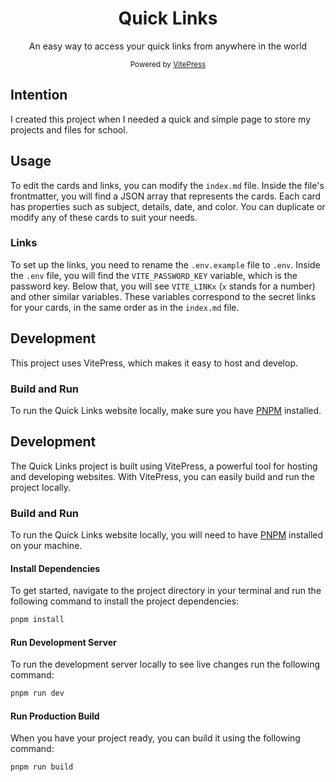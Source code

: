 <div align="center">
  <h1>Quick Links</h1>
  <p>An easy way to access your quick links from anywhere in the world</p>
  <small>Powered by <a href="https://vitepress.dev">VitePress</a></small>
</div>

## Intention

I created this project when I needed a quick and simple page to store my projects and files for school.

## Usage

To edit the cards and links, you can modify the `index.md` file. Inside the file's frontmatter, you will find a JSON array that represents the cards. Each card has properties such as subject, details, date, and color. You can duplicate or modify any of these cards to suit your needs.

### Links

To set up the links, you need to rename the `.env.example` file to `.env`. Inside the `.env` file, you will find the `VITE_PASSWORD_KEY` variable, which is the password key. Below that, you will see `VITE_LINKx` (`x` stands for a number) and other similar variables. These variables correspond to the secret links for your cards, in the same order as in the `index.md` file.

## Development

This project uses VitePress, which makes it easy to host and develop.

### Build and Run

To run the Quick Links website locally, make sure you have [PNPM](https://pnpm.io/) installed.

## Development

The Quick Links project is built using VitePress, a powerful tool for hosting and developing websites. With VitePress, you can easily build and run the project locally.

### Build and Run

To run the Quick Links website locally, you will need to have [PNPM](https://pnpm.io/) installed on your machine.

#### Install Dependencies

To get started, navigate to the project directory in your terminal and run the following command to install the project dependencies:

```bash
pnpm install
```

#### Run Development Server

To run the development server locally to see live changes run the following command:

```bash
pnpm run dev
```

#### Run Production Build

When you have your project ready, you can build it using the following command:

```bash
pnpm run build
```
